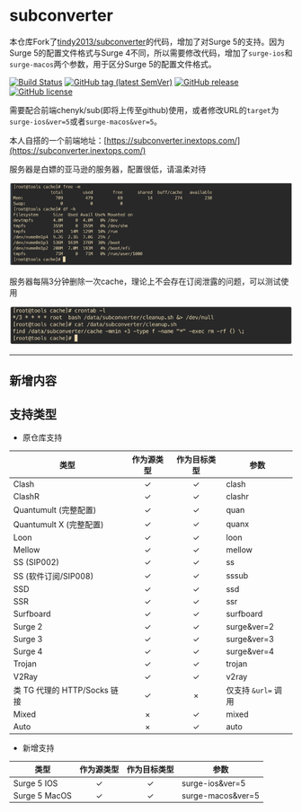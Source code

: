 # subconverter

本仓库Fork了[tindy2013/subconverter](https://github.com/tindy2013/subconverter)的代码，增加了对Surge 5的支持。因为Surge 5的配置文件格式与Surge 4不同，所以需要修改代码，增加了`surge-ios`和`surge-macos`两个参数，用于区分Surge 5的配置文件格式。

[![Build Status](https://github.com/tindy2013/subconverter/actions/workflows/build.yml/badge.svg)](https://github.com/tindy2013/subconverter/actions)
[![GitHub tag (latest SemVer)](https://img.shields.io/github/tag/tindy2013/subconverter.svg)](https://github.com/tindy2013/subconverter/tags)
[![GitHub release](https://img.shields.io/github/release/tindy2013/subconverter.svg)](https://github.com/tindy2013/subconverter/releases)
[![GitHub license](https://img.shields.io/github/license/tindy2013/subconverter.svg)](https://github.com/tindy2013/subconverter/blob/master/LICENSE)

需要配合前端chenyk/sub(即将上传至github)使用，或者修改URL的`target`为`surge-ios&ver=5`或者`surge-macos&ver=5`。



本人自搭的一个前端地址：[https://subconverter.inextops.com/](https://subconverter.inextops.com/)

服务器是白嫖的亚马逊的服务器，配置很低，请温柔对待

![img_1.png](img_1.png)

服务器每隔3分钟删除一次cache，理论上不会存在订阅泄露的问题，可以测试使用

![img.png](img.png)


* * *

## 新增内容


## 支持类型

- 原仓库支持

| 类型                     | 作为源类型 | 作为目标类型 | 参数             |
| ---------------------- | :---: | :----: | -------------- |
| Clash                  |   ✓   |    ✓   | clash          |
| ClashR                 |   ✓   |    ✓   | clashr         |
| Quantumult (完整配置)      |   ✓   |    ✓   | quan           |
| Quantumult X (完整配置)    |   ✓   |    ✓   | quanx          |
| Loon                   |   ✓   |    ✓   | loon           |
| Mellow                 |   ✓   |    ✓   | mellow         |
| SS (SIP002)            |   ✓   |    ✓   | ss             |
| SS (软件订阅/SIP008)       |   ✓   |    ✓   | sssub          |
| SSD                    |   ✓   |    ✓   | ssd            |
| SSR                    |   ✓   |    ✓   | ssr            |
| Surfboard              |   ✓   |    ✓   | surfboard      |
| Surge 2                |   ✓   |    ✓   | surge&ver=2    |
| Surge 3                |   ✓   |    ✓   | surge&ver=3    |
| Surge 4                |   ✓   |    ✓   | surge&ver=4    |
| Trojan                 |   ✓   |    ✓   | trojan         |
| V2Ray                  |   ✓   |    ✓   | v2ray          |
| 类 TG 代理的 HTTP/Socks 链接 |   ✓   |    ×   | 仅支持 `&url=` 调用 |
| Mixed                  |   ×   |    ✓   | mixed          |
| Auto                   |   ×   |    ✓   | auto           |

- 新增支持

| 类型            | 作为源类型 | 作为目标类型 | 参数                |
|---------------| :---: | :----: |-------------------|
| Surge 5 IOS   |   ✓   |    ✓   | surge-ios&ver=5   |
| Surge 5 MacOS |   ✓   |    ✓   | surge-macos&ver=5 |

